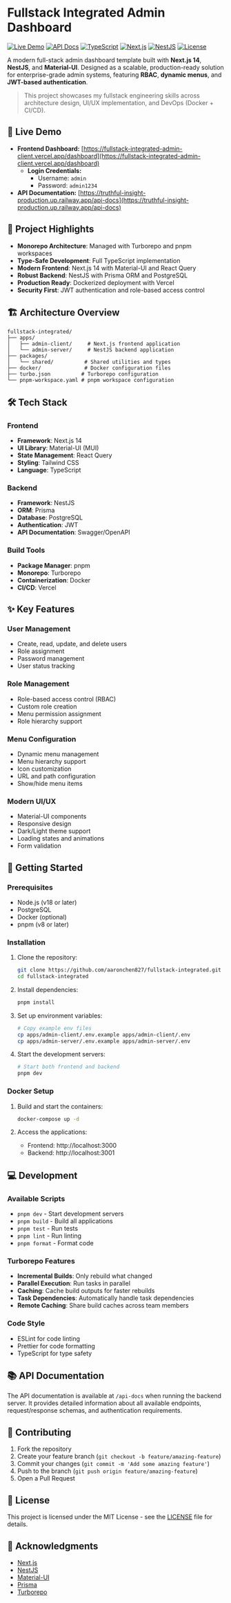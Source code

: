# Fullstack Integrated Admin Dashboard

[![Live Demo](https://img.shields.io/badge/Live%20Demo-View%20Dashboard-blue?style=for-the-badge)](https://fullstack-integrated-admin-client.vercel.app/dashboard)
[![API Docs](https://img.shields.io/badge/API%20Docs-Swagger-orange?style=for-the-badge)](https://truthful-insight-production.up.railway.app/api-docs)
[![TypeScript](https://img.shields.io/badge/TypeScript-5.0-blue)](https://www.typescriptlang.org/)
[![Next.js](https://img.shields.io/badge/Next.js-14-black)](https://nextjs.org/)
[![NestJS](https://img.shields.io/badge/NestJS-10-red)](https://nestjs.com/)
[![License](https://img.shields.io/badge/License-MIT-green)](LICENSE)

A modern full-stack admin dashboard template built with **Next.js 14**, **NestJS**, and **Material-UI**. Designed as a scalable, production-ready solution for enterprise-grade admin systems, featuring **RBAC**, **dynamic menus**, and **JWT-based authentication**.

> This project showcases my fullstack engineering skills across architecture design, UI/UX implementation, and DevOps (Docker + CI/CD).

## 🚀 Live Demo

- **Frontend Dashboard:** [https://fullstack-integrated-admin-client.vercel.app/dashboard](https://fullstack-integrated-admin-client.vercel.app/dashboard)
  - **Login Credentials:**
    - Username: `admin`
    - Password: `admin1234`
- **API Documentation:** [https://truthful-insight-production.up.railway.app/api-docs](https://truthful-insight-production.up.railway.app/api-docs)

## 🎯 Project Highlights

- **Monorepo Architecture**: Managed with Turborepo and pnpm workspaces
- **Type-Safe Development**: Full TypeScript implementation
- **Modern Frontend**: Next.js 14 with Material-UI and React Query
- **Robust Backend**: NestJS with Prisma ORM and PostgreSQL
- **Production Ready**: Dockerized deployment with Vercel
- **Security First**: JWT authentication and role-based access control

## 🏗️ Architecture Overview

```
fullstack-integrated/
├── apps/
│   ├── admin-client/     # Next.js frontend application
│   └── admin-server/     # NestJS backend application
├── packages/
│   └── shared/          # Shared utilities and types
├── docker/              # Docker configuration files
├── turbo.json          # Turborepo configuration
└── pnpm-workspace.yaml # pnpm workspace configuration
```

## 🛠️ Tech Stack

### Frontend

- **Framework**: Next.js 14
- **UI Library**: Material-UI (MUI)
- **State Management**: React Query
- **Styling**: Tailwind CSS
- **Language**: TypeScript

### Backend

- **Framework**: NestJS
- **ORM**: Prisma
- **Database**: PostgreSQL
- **Authentication**: JWT
- **API Documentation**: Swagger/OpenAPI

### Build Tools

- **Package Manager**: pnpm
- **Monorepo**: Turborepo
- **Containerization**: Docker
- **CI/CD**: Vercel

## ✨ Key Features

### User Management

- Create, read, update, and delete users
- Role assignment
- Password management
- User status tracking

### Role Management

- Role-based access control (RBAC)
- Custom role creation
- Menu permission assignment
- Role hierarchy support

### Menu Configuration

- Dynamic menu management
- Menu hierarchy support
- Icon customization
- URL and path configuration
- Show/hide menu items

### Modern UI/UX

- Material-UI components
- Responsive design
- Dark/Light theme support
- Loading states and animations
- Form validation

## 🚀 Getting Started

### Prerequisites

- Node.js (v18 or later)
- PostgreSQL
- Docker (optional)
- pnpm (v8 or later)

### Installation

1. Clone the repository:

   ```bash
   git clone https://github.com/aaronchen827/fullstack-integrated.git
   cd fullstack-integrated
   ```

2. Install dependencies:

   ```bash
   pnpm install
   ```

3. Set up environment variables:

   ```bash
   # Copy example env files
   cp apps/admin-client/.env.example apps/admin-client/.env
   cp apps/admin-server/.env.example apps/admin-server/.env
   ```

4. Start the development servers:
   ```bash
   # Start both frontend and backend
   pnpm dev
   ```

### Docker Setup

1. Build and start the containers:

   ```bash
   docker-compose up -d
   ```

2. Access the applications:
   - Frontend: http://localhost:3000
   - Backend: http://localhost:3001

## 💻 Development

### Available Scripts

- `pnpm dev` - Start development servers
- `pnpm build` - Build all applications
- `pnpm test` - Run tests
- `pnpm lint` - Run linting
- `pnpm format` - Format code

### Turborepo Features

- **Incremental Builds**: Only rebuild what changed
- **Parallel Execution**: Run tasks in parallel
- **Caching**: Cache build outputs for faster rebuilds
- **Task Dependencies**: Automatically handle task dependencies
- **Remote Caching**: Share build caches across team members

### Code Style

- ESLint for code linting
- Prettier for code formatting
- TypeScript for type safety

## 📚 API Documentation

The API documentation is available at `/api-docs` when running the backend server. It provides detailed information about all available endpoints, request/response schemas, and authentication requirements.

## 🤝 Contributing

1. Fork the repository
2. Create your feature branch (`git checkout -b feature/amazing-feature`)
3. Commit your changes (`git commit -m 'Add some amazing feature'`)
4. Push to the branch (`git push origin feature/amazing-feature`)
5. Open a Pull Request

## 📝 License

This project is licensed under the MIT License - see the [LICENSE](LICENSE) file for details.

## 🙏 Acknowledgments

- [Next.js](https://nextjs.org/)
- [NestJS](https://nestjs.com/)
- [Material-UI](https://mui.com/)
- [Prisma](https://www.prisma.io/)
- [Turborepo](https://turbo.build/repo)
